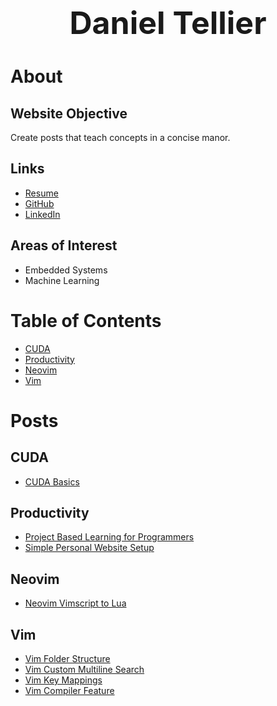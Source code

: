 <h1 style="font-size: 50px; text-align: center;">Daniel Tellier</h1>

# About
## Website Objective
Create posts that teach concepts in a concise manor.

## Links
- [Resume](./docs/daniel_tellier.pdf)
- [GitHub](https://github.com/DanielTellier)
- [LinkedIn](https://www.linkedin.com/in/daniel-tellier-210ab3a4/)

## Areas of Interest
- Embedded Systems
- Machine Learning

# Table of Contents
- [CUDA](#cuda)
- [Productivity](#productivity)
- [Neovim](#neovim)
- [Vim](#vim)

# Posts
## CUDA
- [CUDA Basics](./posts/cuda_basics.md)

## Productivity
- [Project Based Learning for Programmers](./posts/project_based_learning.md)
- [Simple Personal Website Setup](./posts/simple_personal_website_setup.md)

## Neovim
- [Neovim Vimscript to Lua](./posts/neovim_vimscript_to_lua.md)

## Vim
- [Vim Folder Structure](./posts/vim_folder_structure.md)
- [Vim Custom Multiline Search](./posts/vim_multi_line_search.md)
- [Vim Key Mappings](./posts/vim_key_mappings.md)
- [Vim Compiler Feature](./posts/vim_compiler_feature.md)
